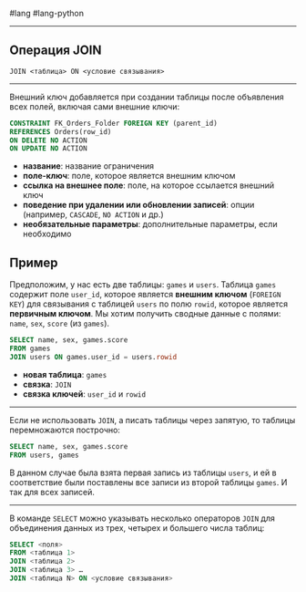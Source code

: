 #lang #lang-python 

---
## Операция JOIN

`JOIN <таблица> ON <условие связывания>`

---
Внешний ключ добавляется при создании таблицы после объявления всех полей, включая сами внешние ключи:

```sql
CONSTRAINT FK_Orders_Folder FOREIGN KEY (parent_id) 
REFERENCES Orders(row_id)  
ON DELETE NO ACTION  
ON UPDATE NO ACTION
```

- **название**: название ограничения
- **поле-ключ**: поле, которое является внешним ключом
- **ссылка на внешнее поле**: поле, на которое ссылается внешний ключ
- **поведение при удалении или обновлении записей**: опции (например, `CASCADE`, `NO ACTION` и др.)
- **необязательные параметры**: дополнительные параметры, если необходимо

## Пример

Предположим, у нас есть две таблицы: `games` и `users`. Таблица `games` содержит поле `user_id`, которое является **внешним ключом** (`FOREIGN KEY`) для связывания с таблицей `users` по полю `rowid`, которое является **первичным ключом**.
Мы хотим получить сводные данные с полями: `name`, `sex`, `score` (из `games`).

```sql
SELECT name, sex, games.score 
FROM games 
JOIN users ON games.user_id = users.rowid
```

- **новая таблица**: `games`
- **связка**: `JOIN`
- **связка ключей**: `user_id` и `rowid`

---
Если не использовать `JOIN`, а писать таблицы через запятую, то таблицы перемножаются построчно:

```sql
SELECT name, sex, games.score 
FROM users, games
```

В данном случае была взята первая запись из таблицы `users`, и ей в соответствие были поставлены все записи из второй таблицы `games`. И так для всех записей.

---
В команде `SELECT` можно указывать несколько операторов `JOIN` для объединения данных из трех, четырех и большего числа таблиц:

```sql
SELECT <поля> 
FROM <таблица 1> 
JOIN <таблица 2> 
JOIN <таблица 3> … 
JOIN <таблица N> ON <условие связывания>
```
